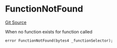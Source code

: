 # FunctionNotFound
[Git Source](https://github.com/thrackle-io/forte-rules-engine/blob/cb826e7b7899f2d90490d1eaeb0e665e017648fa/src/client/token/handler/diamond/HandlerDiamond.sol)

When no function exists for function called


```solidity
error FunctionNotFound(bytes4 _functionSelector);
```

